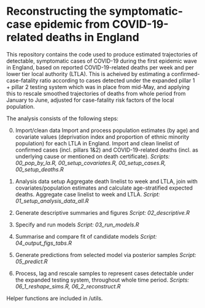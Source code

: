 # Reconstructing the symptomatic-case epidemic from COVID-19-related deaths in England

This repository contains the code used to produce estimated trajectories of detectable, symptomatic cases of COVID-19 during the first epidemic wave in England, based on reported COVID-19-related deaths per week and per lower tier local authority (LTLA). This is acheived by estimating a confirmed-case-fatality ratio according to cases detected under the expanded pillar 1 + pillar 2 testing system which was in place from mid-May, and applying this to rescale smoothed trajectories of deaths from whole period from January to June, adjusted for case-fatality risk factors of the local population. 

The analysis consists of the following steps:

0. Import/clean data
   Import and process population estimates (by age) and covariate values (deprivation index and proportion of ethnic minority population) for each LTLA in England.
   Import and clean linelist of confirmed cases (incl. pillars 1&2) and COVID-19-related deaths (incl. as underlying cause or mentioned on death certificate).
   *Scripts: 00_pop_by_la.R, 00_setup_covariates.R, 00_setup_cases.R, 00_setup_deaths.R*
   
1. Analysis data setup
   Aggregate death linelist to week and LTLA, join with covariates/population estimates and calculate age-stratified expected deaths.
   Aggregate case linelist to week and LTLA.
   *Script: 01_setup_analysis_data_all.R*
   
2. Generate descriptive summaries and figures
   *Script: 02_descriptive.R*
   
3. Specify and run models
   *Script: 03_run_models.R*
   
4. Summarise and compare fit of candidate models
   *Script: 04_output_figs_tabs.R*
   
5. Generate predictions from selected model via posterior samples
   *Script: 05_predict.R*
   
6. Process, lag and rescale samples to represent cases detectable under the expanded testing system, throughout whole time period.
   *Scripts: 06_1_reshape_sims.R, 06_2_reconstruct.R*

Helper functions are included in /utils. 
